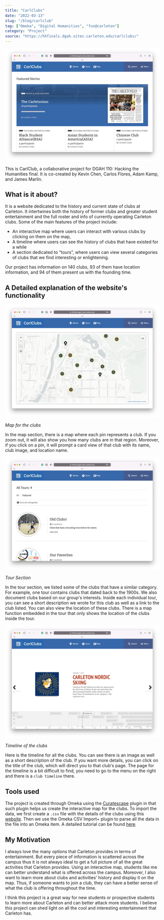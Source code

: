 ```yaml
---
title: "CarlClubs"
date: "2022-03-13"
slug: "/blog/carlclub"
tag: ["Omeka", "Digital Humanities", "fun@carleton"]
category: "Project"
source: "https://hhfinals.dgah.sites.carleton.edu/carlclubs/"
---
```


![Screenshot of the Website](./carlclub4.png)

This is CarlClub, a collaborative project for DGAH 110: Hacking the Humanities final. It is co-created by Kevin Chen, Carlos Flores, Adam Kamp, and James Marlin.

## What is it about?

It is a website dedicated to the history and current state of clubs at Carleton. It intertwines both the history of former clubs and greater student entertainment and the full roster and info of currently operating Carleton clubs. Some of the main features of the project include:

- An interactive map where users can interact with various clubs by clicking on them on the map,
- A timeline where users can see the history of clubs that have existed for a while
- A section dedicated to “tours”, where users can view several categories of clubs that we find interesting or enlightening.

Our project has information on 140 clubs, 93 of them have location information, and 94 of them present us with the founding time.

## A Detailed explanation of the website's functionality

![Maps](./carlclub3.png)

<p class="figure-caption"><em>Map for the clubs</em></p>

In the map section, there is a map where each pin represents a club. If you zoom out, it will also show you how many clubs are in that region. Moreover, if you click on a pin, it will prompt a card view of that club with its name, club image, and location name.

![Tours](./carlclub1.png)

<p class="figure-caption"><em>Tour Section</em></p>

In the tour section, we listed some of the clubs that have a similar category. For example, one tour contains clubs that dated back to the 1900s. We also document clubs based on our group's interests. Inside each individual tour, you can see a short description we wrote for this club as well as a link to the club listed. You can also view the location of these clubs. There is a map function embedded in the tour that only shows the location of the clubs inside the tour.

![Timeline](./carlclub2.png)

<p class="figure-caption"><em>Timeline of the clubs</em></p>

Here is the timeline for all the clubs. You can see there is an image as well as a short description of the club. If you want more details, you can click on the title of the club, which will direct you to that club's page. The page for the timeline is a bit difficult to find, you need to go to the menu on the right and there is a `club timeline` there.

## Tools used

The project is created through Omeka using the [Curatescape](https://curatescape.org) plugin in that such plugin helps us create the interactive map for the clubs. To import the data, we first create a `.csv` file with the details of the clubs using this [website](https://carleton.presence.io/organizations). Then we use the Omeka CSV Import+ plugin to parse all the data in the file into an Omeka item. A detailed tutorial can be found [here](/blog/omeka-csv-import+-tutorial).

## My Motivation

I always love the many options that Carleton provides in terms of entertainment. But every piece of information is scattered across the campus thus it is not always ideal to get a full picture of all the great activities that Carleton provides. Using an interactive map, students like me can better understand what is offered across the campus. Moreover, I also want to learn more about clubs and activities’ history and display it on the map. Thus, if someone wants to join a club, they can have a better sense of what the club is offering throughout the time.

I think this project is a great way for new students or prospective students to learn more about Carleton and can better attack more students. I believe this project can shed light on all the cool and interesting entertainment that Carleton has.
